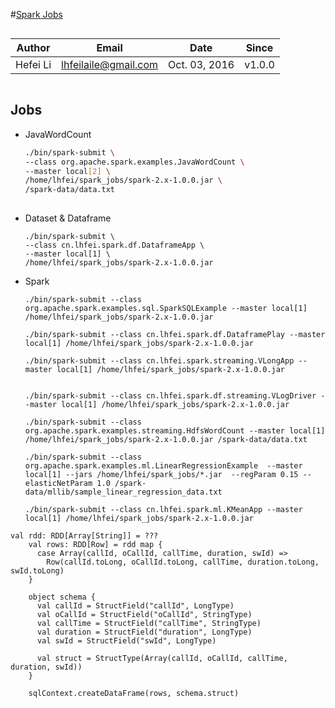 #[Spark Jobs](https://github.com/lhfei/spark-in-action.git)

``` 
```
Author    |    Email    |    Date     |    Since    |
----------|-------------|-------------|-------------|
Hefei Li  |lhfeilaile@gmail.com| Oct. 03, 2016      |     v1.0.0  |
```
```

## Jobs

- JavaWordCount

    ```bash
    ./bin/spark-submit \
    --class org.apache.spark.examples.JavaWordCount \
    --master local[2] \
    /home/lhfei/spark_jobs/spark-2.x-1.0.0.jar \
    /spark-data/data.txt
          
    ```

- Dataset & Dataframe 
    ```
    ./bin/spark-submit \
    --class cn.lhfei.spark.df.DataframeApp \
    --master local[1] \
    /home/lhfei/spark_jobs/spark-2.x-1.0.0.jar
    ```
    
- Spark
    ```
    ./bin/spark-submit --class org.apache.spark.examples.sql.SparkSQLExample --master local[1] /home/lhfei/spark_jobs/spark-2.x-1.0.0.jar
        
    ./bin/spark-submit --class cn.lhfei.spark.df.DataframePlay --master local[1] /home/lhfei/spark_jobs/spark-2.x-1.0.0.jar
    
    ./bin/spark-submit --class cn.lhfei.spark.streaming.VLongApp --master local[1] /home/lhfei/spark_jobs/spark-2.x-1.0.0.jar
    
    
    ./bin/spark-submit --class cn.lhfei.spark.df.streaming.VLogDriver --master local[1] /home/lhfei/spark_jobs/spark-2.x-1.0.0.jar
        
    ./bin/spark-submit --class org.apache.spark.examples.streaming.HdfsWordCount --master local[1] /home/lhfei/spark_jobs/spark-2.x-1.0.0.jar /spark-data/data.txt
    
    ./bin/spark-submit --class org.apache.spark.examples.ml.LinearRegressionExample  --master local[1] --jars /home/lhfei/spark_jobs/*.jar  --regParam 0.15 --elasticNetParam 1.0 /spark-data/mllib/sample_linear_regression_data.txt 
    
    ```
    
    ```
    ./bin/spark-submit --class cn.lhfei.spark.ml.KMeanApp --master local[1] /home/lhfei/spark_jobs/spark-2.x-1.0.0.jar
    ```
    

```
val rdd: RDD[Array[String]] = ???
    val rows: RDD[Row] = rdd map {
      case Array(callId, oCallId, callTime, duration, swId) =>
        Row(callId.toLong, oCallId.toLong, callTime, duration.toLong, swId.toLong)
    }

    object schema {
      val callId = StructField("callId", LongType)
      val oCallId = StructField("oCallId", StringType)
      val callTime = StructField("callTime", StringType)
      val duration = StructField("duration", LongType)
      val swId = StructField("swId", LongType)

      val struct = StructType(Array(callId, oCallId, callTime, duration, swId))
    }

    sqlContext.createDataFrame(rows, schema.struct)
```